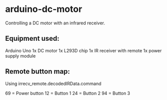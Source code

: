 # arduino-dc-motor
Controlling a DC motor with an infrared receiver.

## Equipment used:
Arduino Uno
1x DC motor
1x L293D chip
1x IR receiver with remote
1x power supply module

## Remote button map:
Using irrecv_remote.decodedIRData.command

69 = Power button
12 = Button 1
24 = Button 2
94 = Button 3